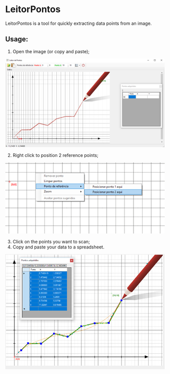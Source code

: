 # LeitorPontos
LeitorPontos is a tool for quickly extracting data points from an image.

## Usage:

1. Open the image (or copy and paste);

![alt text](https://github.com/douglas125/LeitorPontos/blob/master/LeitorPontosImgOpen.png "Open image")


2. Right click to position 2 reference points;

![alt text](https://github.com/douglas125/LeitorPontos/blob/master/LPtsPositionPt2.png "Set reference")

3. Click on the points you want to scan;
4. Copy and paste your data to a spreadsheet.

![alt text](https://github.com/douglas125/LeitorPontos/blob/master/LPtsAcqPts.png "Get points")

